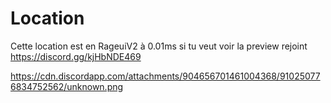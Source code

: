 # Location
Cette location est en RageuiV2 à 0.01ms si tu veut voir la preview rejoint https://discord.gg/kjHbNDE469

https://cdn.discordapp.com/attachments/904656701461004368/910250776834752562/unknown.png
